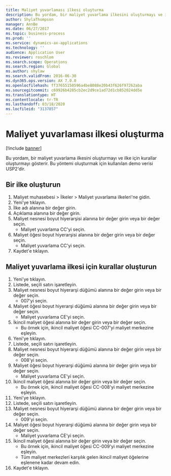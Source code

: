 ```yaml
---
title: Maliyet yuvarlaması ilkesi oluşturma
description: Bu yordam, bir maliyet yuvarlama ilkesini oluşturmayı ve ilke için kurallar oluşturmayı gösterir.
author: ShylaThompson
manager: AnnBe
ms.date: 06/27/2017
ms.topic: business-process
ms.prod: ''
ms.service: dynamics-ax-applications
ms.technology: ''
audience: Application User
ms.reviewer: roschlom
ms.search.scope: Operations
ms.search.region: Global
ms.author: shylaw
ms.search.validFrom: 2016-06-30
ms.dyn365.ops.version: AX 7.0.0
ms.openlocfilehash: ff37655150596a4be8088e20b43f626f97262aba
ms.sourcegitcommit: c69926b4285cb2ec2d9ce1ad72d1cb852024dd5e
ms.translationtype: HT
ms.contentlocale: tr-TR
ms.lasthandoff: 03/18/2020
ms.locfileid: "3137857"
---
```

# <a name="create-a-cost-rollup-policy"></a>Maliyet yuvarlaması ilkesi oluşturma

[!include [banner](../../includes/banner.md)]

Bu yordam, bir maliyet yuvarlama ilkesini oluşturmayı ve ilke için kurallar oluşturmayı gösterir. Bu yöntemi oluşturmak için kullanılan demo verisi USP2'dir.


## <a name="create-a-policy"></a>Bir ilke oluşturun
1. Maliyet muhasebesi > İlkeler > Maliyet yuvarlama ilkeleri'ne gidin.
2. Yeni'ye tıklayın.
3. İlke adı alanına bir değer girin.
4. Açıklama alanına bir değer girin.
5. Maliyet nesnesi boyut hiyerarşisi alanına bir değer girin veya bir değer seçin.
    * Maliyet yuvarlama CC'yi seçin.  
6. Maliyet öğesi boyut hiyerarşisi alanına bir değer girin veya bir değer seçin.
    * Maliyet yuvarlama CC'yi seçin.  
7. Kaydet'e tıklayın.

## <a name="create-rules-for-the-cost-rollup-policy"></a>Maliyet yuvarlama ilkesi için kurallar oluşturun
1. Yeni'ye tıklayın.
2. Listede, seçili satırı işaretleyin.
3. Maliyet nesnesi boyut hiyerarşi düğümü alanına bir değer girin veya bir değer seçin.
    * 007'yi seçin.  
4. Maliyet öğesi boyut hiyerarşi düğümü alanına bir değer girin veya bir değer seçin.
    * Maliyet yuvarlama CE'yi seçin.  
5. İkincil maliyet öğesi alanına bir değer girin veya bir değer seçin.
    * Bu örnek için, ikincil maliyet öğesi CC-007'yi maliyet merkezine eşleyin.  
6. Yeni'ye tıklayın.
7. Listede, seçili satırı işaretleyin.
8. Maliyet nesnesi boyut hiyerarşi düğümü alanına bir değer girin veya bir değer seçin.
    * 008'yi seçin.  
9. Maliyet öğesi boyut hiyerarşi düğümü alanına bir değer girin veya bir değer seçin.
    * Maliyet yuvarlama CE'yi seçin.  
10. İkincil maliyet öğesi alanına bir değer girin veya bir değer seçin.
    * Bu örnek için, ikincil maliyet öğesi CC-008'yi maliyet merkezine eşleyin.  
11. Yeni'ye tıklayın.
12. Listede, seçili satırı işaretleyin.
13. Maliyet nesnesi boyut hiyerarşi düğümü alanına bir değer girin veya bir değer seçin.
    * 009'yi seçin.  
14. Maliyet öğesi boyut hiyerarşi düğümü alanına bir değer girin veya bir değer seçin.
    * Maliyet yuvarlama CE'yi seçin.  
15. İkincil maliyet öğesi alanına bir değer girin veya bir değer seçin.
    * Bu örnek için, ikincil maliyet öğesi CC-009'yi maliyet merkezine eşleyin.  
    * Tüm maliyet merkezleri karşılık gelen ikincil maliyet öğelerine eşlenene kadar devam edin.  
16. Kaydet'e tıklayın.

